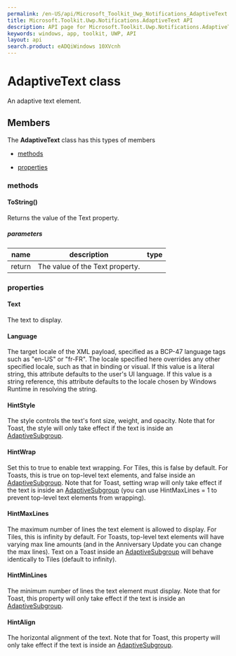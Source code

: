 ```yaml
---
permalink: /en-US/api/Microsoft_Toolkit_Uwp_Notifications_AdaptiveText.htm
title: Microsoft.Toolkit.Uwp.Notifications.AdaptiveText API 
description: API page for Microsoft.Toolkit.Uwp.Notifications.AdaptiveText
keywords: windows, app, toolkit, UWP, API
layout: api
search.product: eADQiWindows 10XVcnh
---
```



# AdaptiveText class

An adaptive text element.

## Members

The **AdaptiveText** class has this types of members

* [methods](#methods)

* [properties](#properties)

### methods

#### ToString()

Returns the value of the Text property.

##### parameters



| name | description | type || --- | --- | --- || return |The value of the Text property. |


### properties

#### Text

The text to display.



#### Language

The target locale of the XML payload, specified as a BCP-47 language tags such as "en-US" or "fr-FR". The locale specified here overrides any other specified locale, such as that in binding or visual. If this value is a literal string, this attribute defaults to the user's UI language. If this value is a string reference, this attribute defaults to the locale chosen by Windows Runtime in resolving the string.



#### HintStyle

The style controls the text's font size, weight, and opacity. Note that for Toast, the style will only take effect if the text is inside an [AdaptiveSubgroup](Microsoft_Toolkit_Uwp_Notifications_AdaptiveSubgroup.htm).



#### HintWrap

Set this to true to enable text wrapping. For Tiles, this is false by default. For Toasts, this is true on top-level text elements, and false inside an [AdaptiveSubgroup](Microsoft_Toolkit_Uwp_Notifications_AdaptiveSubgroup.htm). Note that for Toast, setting wrap will only take effect if the text is inside an [AdaptiveSubgroup](Microsoft_Toolkit_Uwp_Notifications_AdaptiveSubgroup.htm) (you can use HintMaxLines = 1 to prevent top-level text elements from wrapping).



#### HintMaxLines

The maximum number of lines the text element is allowed to display. For Tiles, this is infinity by default. For Toasts, top-level text elements will have varying max line amounts (and in the Anniversary Update you can change the max lines). Text on a Toast inside an [AdaptiveSubgroup](Microsoft_Toolkit_Uwp_Notifications_AdaptiveSubgroup.htm) will behave identically to Tiles (default to infinity).



#### HintMinLines

The minimum number of lines the text element must display. Note that for Toast, this property will only take effect if the text is inside an [AdaptiveSubgroup](Microsoft_Toolkit_Uwp_Notifications_AdaptiveSubgroup.htm).



#### HintAlign

The horizontal alignment of the text. Note that for Toast, this property will only take effect if the text is inside an [AdaptiveSubgroup](Microsoft_Toolkit_Uwp_Notifications_AdaptiveSubgroup.htm).



